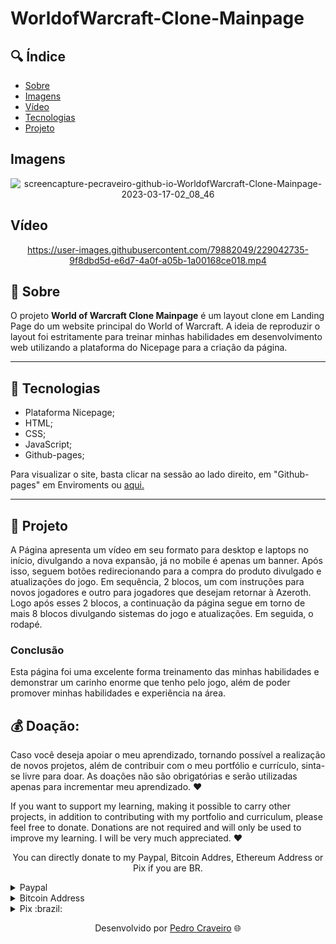 # WorldofWarcraft-Clone-Mainpage

## 🔍 Índice
- [Sobre](#-sobre)
- [Imagens](#-imagens)
- [Vídeo](#-vídeo)
- [Tecnologias](#-Tecnologias)
- [Projeto](#-Projeto)

## Imagens

<div align="center">


![screencapture-pecraveiro-github-io-WorldofWarcraft-Clone-Mainpage-2023-03-17-02_08_46](https://user-images.githubusercontent.com/79882049/225826336-48daa1e4-efbb-4288-9004-5b8d81e64430.png)


</div>

## Vídeo

<div align="center">


https://user-images.githubusercontent.com/79882049/229042735-9f8dbd5d-e6d7-4a0f-a05b-1a00168ce018.mp4


</div>

## 📑 Sobre

O projeto **World of Warcraft Clone Mainpage** é um layout clone em Landing Page do um website principal do World of Warcraft. A ideia de reproduzir o layout foi estritamente para treinar minhas habilidades em desenvolvimento web utilizando a plataforma do Nicepage para a criação da página. 

---

## 📑 Tecnologias

- Plataforma Nicepage;
- HTML;
- CSS;
- JavaScript;
- Github-pages;

Para visualizar o site, basta clicar na sessão ao lado direito, em "Github-pages" em Enviroments ou <a href ="https://pecraveiro.github.io/WorldofWarcraft-Clone-Mainpage/">aqui.</a>

---

## 📑 Projeto

A Página apresenta um vídeo em seu formato para desktop e laptops no início, divulgando a nova expansão, já no mobile é apenas um banner. Após isso, seguem botões redirecionando para a compra do produto divulgado e atualizações do jogo. Em sequência, 2 blocos, um com instruções para novos jogadores e outro para jogadores que desejam retornar à Azeroth. Logo após esses 2 blocos, a continuação da página segue em torno de mais 8 blocos divulgando sistemas do jogo e atualizações. Em seguida, o rodapé. 

### Conclusão
Esta página foi uma excelente forma treinamento das minhas habilidades e demonstrar um carinho enorme que tenho pelo jogo, além de poder promover minhas habilidades e experiência na área.

## 💰 Doação:

Caso você deseja apoiar o meu aprendizado, tornando possível a realização de novos projetos, além de contribuir com o meu portfólio e currículo, sinta-se livre para doar. As doações não são obrigatórias e serão utilizadas apenas para incrementar meu aprendizado. ❤️ 

If you want to support my learning, making it possible to carry other projects, in addition to contributing with my portfolio and curriculum, please feel free to donate. Donations are not required and will only be used to improve my learning. I will be very much appreciated. ❤️ 

<p align="center">You can directly donate to my Paypal, Bitcoin Addres, Ethereum Address or Pix if you are BR.</p>

<details>
  <summary>Paypal</summary>
    
  ```
  https://www.paypal.com/donate/?hosted_button_id=GU7G48HXEEXXE
  ```
</details>


<details>
  <summary>Bitcoin Address</summary>
    
  ```
  14jRUvJEEQsdg9TSQ7gH5FJJGjt3aBc3yh
  ```
</details>

<details>
  <summary>Pix :brazil:</summary>
    
  ```
  da938ec7-d485-418b-8dcc-8a2fc11f9531
  ```
</details>

<p align="center">Desenvolvido por <a href ="https://www.linkedin.com/in/pecraveiro/">Pedro Craveiro</a> 🌐</p>

